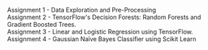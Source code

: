 Assignment 1 - Data Exploration and Pre-Processing <br>
Assignment 2 - TensorFlow's Decision Forests: Random Forests and Gradient Boosted Trees.<br>
Assignment 3 - Linear and Logistic Regression using TensorFlow.
Assignment 4 - Gaussian Naïve Bayes Classifier using Scikit Learn
